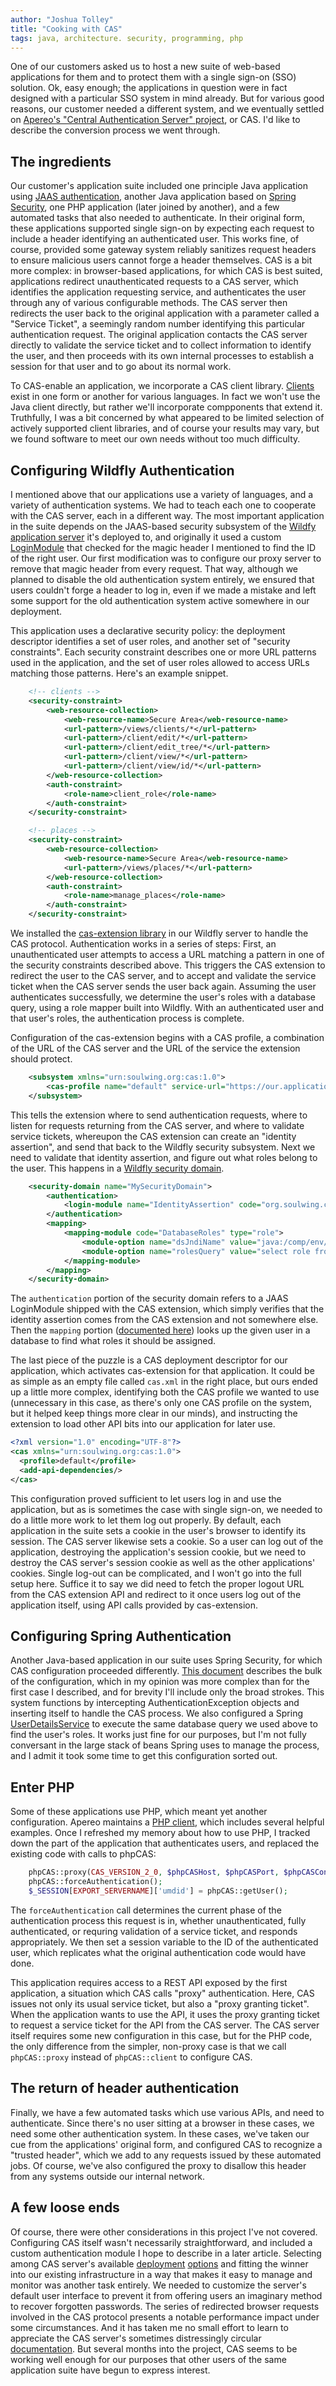 ```yaml
---
author: "Joshua Tolley"
title: "Cooking with CAS"
tags: java, architecture. security, programming, php
---
```


One of our customers asked us to host a new suite of web-based applications for them and to protect them with a single sign-on (SSO) solution. Ok, easy enough;
the applications in question were in fact designed with a particular SSO system in mind already. But for various good reasons, our customer needed a different
system, and we eventually settled on [Apereo's "Central Authentication Server"
project](https://www.apereo.org/projects/cas), or CAS. I'd like to describe the
conversion process we went through.

## The ingredients

Our customer's application suite included one principle Java application using [JAAS
authentication](https://docs.oracle.com/javase/7/docs/technotes/guides/security/jaas/JAASRefGuide.html), another Java application based on [Spring
Security](https://spring.io/projects/spring-security), one PHP application (later joined by another), and a few automated tasks that also needed to
authenticate. In their original form, these applications supported single sign-on by expecting each request to include a header identifying an authenticated
user. This works fine, of course, provided some gateway system reliably sanitizes request headers to ensure malicious users cannot forge a header themselves.
CAS is a bit more complex: in browser-based applications, for which CAS is best suited, applications redirect unauthenticated requests to a CAS server, which
identifies the application requesting service, and authenticates the user through any of various configurable methods. The CAS server then redirects the user back
to the original application with a parameter called a "Service Ticket", a seemingly random number identifying this particular authentication request. The
original application contacts the CAS server directly to validate the service ticket and to collect information to identify the user, and then proceeds with its
own internal processes to establish a session for that user and to go about its normal work.

To CAS-enable an application, we incorporate a CAS client library.
[Clients](https://apereo.github.io/cas/6.1.x/integration/CAS-Clients.html#build-your-own-cas-client) exist in one form or another for various languages. In fact
we won't use the Java client directly, but rather we'll incorporate compponents that extend it. Truthfully, I was a bit concerned by what appeared to be limited
selection of actively supported client libraries, and of course your results may vary, but we found software to meet our own needs without too much difficulty.

## Configuring Wildfly Authentication

I mentioned above that our applications use a variety of languages, and a variety of authentication systems. We had to teach each one to cooperate with the CAS
server, each in a different way. The most important application in the suite depends on the JAAS-based security subsystem of the [Wildfy application
server](https://www.wildfly.org/) it's
deployed to, and originally it used a custom [LoginModule](https://docs.oracle.com/javase/7/docs/api/javax/security/auth/spi/LoginModule.html) that checked for
the magic header I mentioned to find the ID of the right user. Our first modification was to configure our proxy server to remove that magic header from every
request. That way, although we planned to disable the old authentication system entirely, we ensured that users couldn't forge a header to log in, even if we
made a mistake and left some support for the old authentication system active somewhere in our deployment. 

This application uses a declarative security policy: the deployment descriptor identifies a set of user roles, and another set of "security constraints". Each
security constraint describes one or more URL patterns used in the application, and the set of user roles allowed to access URLs matching those patterns. Here's
an example snippet.

```xml
    <!-- clients -->
    <security-constraint>
        <web-resource-collection>
            <web-resource-name>Secure Area</web-resource-name>
            <url-pattern>/views/clients/*</url-pattern>
            <url-pattern>/client/edit/*</url-pattern>
            <url-pattern>/client/edit_tree/*</url-pattern>
            <url-pattern>/client/view/*</url-pattern>
            <url-pattern>/client/view/id/*</url-pattern>
        </web-resource-collection>
        <auth-constraint>
            <role-name>client_role</role-name>
        </auth-constraint>
    </security-constraint>

    <!-- places -->
    <security-constraint>
        <web-resource-collection>
            <web-resource-name>Secure Area</web-resource-name>
            <url-pattern>/views/places/*</url-pattern>
        </web-resource-collection>
        <auth-constraint>
            <role-name>manage_places</role-name>
        </auth-constraint>
    </security-constraint>
```

We installed the [cas-extension library](https://github.com/soulwing/cas-extension) in our Wildfly server to handle the CAS protocol. Authentication
works in a series of steps: First, an unauthenticated user attempts to access a URL matching a pattern in one of the security constraints described above. This
triggers the CAS extension to redirect the user to the CAS server, and to accept and validate the service ticket when the CAS server sends the user back again.
Assuming the user authenticates successfully, we determine the user's roles with a database query, using a role mapper built into Wildfly. With an authenticated
user and that user's roles, the authentication process is complete.

Configuration of the cas-extension begins with a CAS profile, a combination of the URL of the CAS server and the URL of the service the extension should
protect.

```xml
    <subsystem xmlns="urn:soulwing.org:cas:1.0">
        <cas-profile name="default" service-url="https://our.application.server/application" server-url="https://our.cas.server"/>
    </subsystem>
```

This tells the extension where to send authentication requests, where to listen for requests returning from the CAS server, and where to validate service
tickets, whereupon the CAS extension can create an "identity assertion", and send that back to the Wildfly security subsystem. Next we need to validate that
identity assertion, and figure out what roles belong to the user. This happens in a [Wildfly security
domain](https://docs.wildfly.org/14/Admin_Guide.html#security-domains).

```xml
    <security-domain name="MySecurityDomain">
        <authentication>
            <login-module name="IdentityAssertion" code="org.soulwing.cas.jaas.IdentityAssertionLoginModule" flag="required" module="org.soulwing.cas"/>
        </authentication>
        <mapping>
            <mapping-module code="DatabaseRoles" type="role">
                <module-option name="dsJndiName" value="java:/comp/env/jdbc/databaseConnection"/>
                <module-option name="rolesQuery" value="select role from user_roles where user_id = ?"/>
            </mapping-module>
        </mapping>
    </security-domain>
```

The `authentication` portion of the security domain refers to a JAAS LoginModule shipped with the CAS extension, which simply verifies that the identity
assertion comes from the CAS extension and not somewhere else. Then the `mapping` portion ([documented here](https://docs.wildfly.org/14/Admin_Guide.html#mapping))
looks up the given user in a database to find what roles it should be assigned.

The last piece of the puzzle is a CAS deployment descriptor for our application, which activates cas-extension for that application. It could be as simple as an
empty file called `cas.xml` in the right place, but ours ended up a little more complex, identifying both the CAS profile we wanted to use (unnecessary in this
case, as there's only one CAS profile on the system, but it helped keep things more clear in our minds), and instructing the extension to load other API bits
into our application for later use.

```xml
<?xml version="1.0" encoding="UTF-8"?>
<cas xmlns="urn:soulwing.org:cas:1.0">
  <profile>default</profile>
  <add-api-dependencies/>
</cas>
```

This configuration proved sufficient to let users log in and use the application, but as is sometimes the case with single sign-on, we needed to do a little
more work to let them log out properly. By default, each application in the suite sets a cookie in the user's browser to identify its session. The CAS server
likewise sets a cookie. So a user can log out of the application, destroying the application's session cookie, but we need to destroy the CAS server's session
cookie as well as the other applications' cookies. Single log-out can be complicated, and I won't go into the full setup here. Suffice it to say we did need to
fetch the proper logout URL from the CAS extension API and redirect to it once users log out of the application itself, using API calls provided by
cas-extension.

## Configuring Spring Authentication

Another Java-based application in our suite uses Spring Security, for which CAS configuration proceeded differently. [This
document](https://docs.spring.io/spring-security/site/docs/3.0.x/reference/cas.html) describes the bulk of the configuration, which in my opinion was more
complex than for the first case I described, and for brevity I'll include only the broad strokes. This system functions by intercepting AuthenticationException
objects and inserting itself to handle the CAS process. We also configured a Spring
[UserDetailsService](https://docs.spring.io/spring-security/site/docs/3.2.3.RELEASE/apidocs/org/springframework/security/core/userdetails/UserDetailsService.html)
to execute the same database query we used above to find the user's roles. It works just fine for our purposes, but I'm not fully conversant in the large stack
of beans Spring uses to manage the process, and I admit it took some time to get this configuration sorted out.

## Enter PHP

Some of these applications use PHP, which meant yet another configuration. Apereo maintains a [PHP client](https://github.com/apereo/phpCAS), which includes
several helpful examples. Once I refreshed my memory about how to use PHP, I tracked down the part of the application that authenticates users, and replaced the
existing code with calls to phpCAS:

```php
    phpCAS::proxy(CAS_VERSION_2_0, $phpCASHost, $phpCASPort, $phpCASContext);
    phpCAS::forceAuthentication();
    $_SESSION[EXPORT_SERVERNAME]['umdid'] = phpCAS::getUser();
```

The `forceAuthentication` call determines the current phase of the authentication process this request is in, whether unauthenticated, fully authenticated, or
requring validation of a service ticket, and responds appropriately. We then set a session variable to the ID of the authenticated user, which replicates what
the original authentication code would have done.

This application requires access to a REST API exposed by the first application, a situation which CAS calls "proxy" authentication. Here, CAS issues not only
its usual service ticket, but also a "proxy granting ticket". When the application wants to use the API, it uses the proxy granting ticket to request a service
ticket for the API from the CAS server. The CAS server itself requires some new configuration in this case, but for the PHP code, the only difference from the
simpler, non-proxy case is that we call `phpCAS::proxy` instead of `phpCAS::client` to configure CAS.

## The return of header authentication

Finally, we have a few automated tasks which use various APIs, and need to authenticate. Since there's no user sitting at a browser in these cases, we need some
other authentication system. In these cases, we've taken our cue from the applications' original form, and configured CAS to recognize a "trusted header", which
we add to any requests issued by these automated jobs. Of course, we've also configured the proxy to disallow this header from any systems outside our internal
network.

## A few loose ends

Of course, there were other considerations in this project I've not covered. Configuring CAS itself wasn't necessarily straightforward, and included a custom
authentication module I hope to describe in a later article. Selecting among CAS server's available
[deployment](https://apereo.github.io/cas/6.1.x/installation/Configuring-Servlet-Container.html)
[options](https://apereo.github.io/cas/6.1.x/installation/Docker-Installation.html) and fitting the winner into our
existing infrastructure in a way that makes it easy to manage and monitor was another task entirely. We needed to customize the server's default user interface
to prevent it from offering users an imaginary method to recover forgotten passwords. The series of redirected browser requests involved in the CAS protocol
presents a notable performance impact under some circumstances. And it has taken me no small effort to learn to appreciate the CAS server's sometimes
distressingly circular [documentation](https://apereo.github.io/cas/6.1.x/index.html). But several months into the project, CAS seems to be working well enough
for our purposes that other users of the same application suite have begun to express interest.
